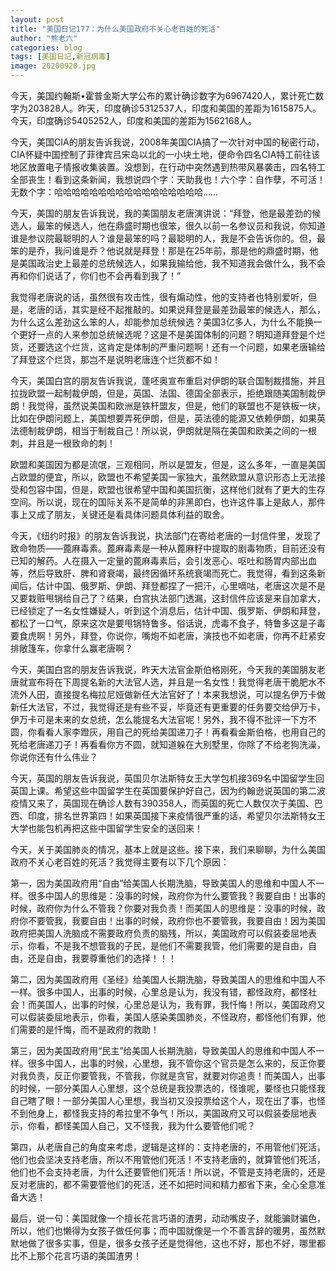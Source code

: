 ```yaml
---
layout: post
title: "美国日记177：为什么美国政府不关心老百姓的死活"
author: "熊老六"
categories: blog
tags: [美国日记,新冠病毒]
image: 20200920.jpg
---
```

今天，美国约翰斯•霍普金斯大学公布的累计确诊数字为6967420人，累计死亡数字为203828人。昨天，印度确诊5312537人，印度和美国的差距为1615875人。今天，印度确诊5405252人，印度和美国的差距为1562168人。

今天，美国CIA的朋友告诉我说，2008年美国CIA搞了一次针对中国的秘密行动，CIA怀疑中国控制了菲律宾吕宋岛以北的一小块土地，便命令四名CIA特工前往该地区放置电子情报收集装置。没想到，在行动中突然遇到热带风暴袭击，四名特工全部丧生！看到这条新闻，我想说四个字：天助我也！六个字：自作孽，不可活！无数个字：哈哈哈哈哈哈哈哈哈哈哈哈哈哈哈哈哈……

今天，美国的朋友告诉我说，我的美国朋友老唐演讲说：“拜登，他是最差劲的候选人，最笨的候选人，他在鼎盛时期也很笨，很久以前一名参议员和我说，你知道谁是参议院最聪明的人？谁是最笨的吗？最聪明的人，我是不会告诉你的。但，最笨的是乔，我问谁是乔？他说就是拜登！那是在25年前，那是他的鼎盛时期，他是美国政治史上最差的总统候选人，如果我输给他，我不知道我会做什么，我不会再和你们说话了，你们也不会再看到我了！”

我觉得老唐说的话，虽然很有攻击性，很有煽动性，他的支持者也特别爱听，但是，老唐的话，其实是经不起推敲的。如果说拜登是最差劲最笨的候选人，那么，为什么这么差劲这么笨的人，却能参加总统候选？美国3亿多人，为什么不能换一个更好一点的人来参加总统候选呢？这是不是美国体制的问题？明知道拜登是个烂货，还要选这个烂货，这肯定是体制的严重问题啊！还有一个问题，如果老唐输给了拜登这个烂货，那岂不是说明老唐连个烂货都不如！

今天，美国白宫的朋友告诉我说，蓬呸奥宣布重启对伊朗的联合国制裁措施，并且拉拢欧盟一起制裁伊朗，但是，英国、法国、德国全部表示，拒绝跟随美国制裁伊朗！我觉得，虽然说美国和欧洲是铁杆盟友，但是，他们的联盟也不是铁板一块，比如在伊朗问题上，美国想要弄死伊朗，但是，英法德的能源又依赖伊朗，如果英法德制裁伊朗，相当于制裁自己！所以说，伊朗就是隔在美国和欧美之间的一根刺，并且是一根致命的刺！

欧盟和美国因为都是流氓，三观相同，所以是盟友，但是，这么多年，一直是美国占欧盟的便宜，所以，欧盟也不希望美国一家独大，虽然欧盟从意识形态上无法接受和包容中国，但是，欧盟也很希望中国和美国抗衡，这样他们就有了更大的生存空间。所以说，现在的国际关系不是简单的非黑即白，也许这件事上是敌人，那件事上又成了朋友，关键还是看具体问题具体利益的取舍。

今天，《纽约时报》的朋友告诉我说，执法部门在寄给老唐的一封信件里，发现了致命物质——蓖麻毒素。蓖麻毒素是一种从蓖麻籽中提取的剧毒物质，目前还没有已知的解药。人在摄入一定量的蓖麻毒素后，会引发恶心、呕吐和肠胃内部出血等，然后导致肝、脾和肾衰竭，最终因循环系统衰竭而死亡。我觉得，看到这条新闻后，估计中国、俄罗斯、伊朗、拜登都捏了一把汗，心里嘀咕，老唐这次是不是又要栽赃甩锅给自己了？结果，白宫执法部门透漏，这封信件应该是来自加拿大，已经锁定了一名女性嫌疑人，听到这个消息后，估计中国、俄罗斯、伊朗和拜登，都松了一口气，原来这次是要甩锅特鲁多。俗话说，虎毒不食子，特鲁多这是子毒要食虎啊！另外，拜登，你说你，嘴炮不如老唐，演技也不如老唐，你再不赶紧安排敞篷车，你拿什么赢老唐啊？

今天，美国白宫的朋友告诉我说，昨天大法官金斯伯格刚死，今天我的美国朋友老唐就宣布将在下周提名新的大法官人选，并且是一名女性！我觉得老唐干脆肥水不流外人田，直接提名梅拉尼娅做新任大法官好了！本来我想说，可以提名伊万卡做新任大法官，不过，我觉得还是有些不妥，毕竟还有更重要的任务要交给伊万卡，伊万卡可是未来的女总统，怎么能提名大法官呢！另外，我不得不批评一下方不圆，你看看人家李蹬灰，用自己的死给美国递刀子！再看看金斯伯格，也用自己的死给老唐递刀子！再看看你方不圆，就知道躲在大别墅里，你除了不给老狗洗澡，你说你还有什么伟业？

今天，英国的朋友告诉我说，英国贝尔法斯特女王大学包机接369名中国留学生回英国上课。希望这些中国留学生在英国要保护好自己，因为约翰逊说英国的第二波疫情又来了，英国现在确诊人数有390358人，而英国的死亡人数仅次于美国、巴西、印度，排名世界第四！如果英国接下来疫情很严重的话，希望贝尔法斯特女王大学也能包机再把这些中国留学生安全的送回来！

今天，关于美国肺炎的情况，基本上就是这些。接下来，我们来聊聊，为什么美国政府不关心老百姓的死活？我觉得主要有以下几个原因：

第一，因为美国政府用“自由”给美国人长期洗脑，导致美国人的思维和中国人不一样。很多中国人的思维是：没事的时候，政府你为什么要管我？我要自由！出事的时候，政府你为什么不管我？你要对我负责！而美国人的思维是：没事的时候，政府你不要管我，我要自由！出事的时候，政府你也不要管我，我要自由！因为美国政府把美国人洗脑成不需要政府负责的脑残，所以，美国政府可以假装委屈地表示，你看，不是我不想管我的子民，是他们不需要我管，他们需要的是自由，自由，还是自由，我要尊重他们的选择！！！

第二，因为美国政府用《圣经》给美国人长期洗脑，导致美国人的思维和中国人不一样。很多中国人，出事的时候，心里总是认为，我没有错，都怪政府，都怪社会！而美国人，出事的时候，心里总是认为，我有罪，我忏悔！所以，美国政府又可以假装委屈地表示，你看，美国人感染美国肺炎，不怪政府，都怪他们有罪，他们需要的是忏悔，而不是政府的救助！

第三，因为美国政府用“民主”给美国人长期洗脑，导致美国人的思维和中国人不一样。很多中国人，出事的时候，心里想，我不管你这个官员是怎么来的，反正你要对我负责，反正你要管我，不管我，你就是贪官，就要对你追责！而美国人，出事的时候，一部分美国人心里想，这个总统是我投票选的，怪谁呢，要怪也只能怪我自己瞎了眼！一部分美国人心里想，我当初又没投票给这个人，现在出了事，也怪不到他身上，都怪我支持的希拉里不争气！所以，美国政府又可以假装委屈地表示，你看，都怪美国人自己，又不怪我，我为什么要管他们呢？

第四，从老唐自己的角度来考虑，逻辑是这样的：支持老唐的，不用管他们死活，他们也会坚决支持老唐，所以不用管他们死活！不支持老唐的，就算管他们死活，他们也不会支持老唐，为什么还要管他们死活！所以说，不管是支持老唐的，还是反对老唐的，都不需要管他们的死活，还不如把时间和精力都省下来，全心全意准备大选！

最后，说一句：美国就像一个擅长花言巧语的渣男，动动嘴皮子，就能骗财骗色，所以，他们也懒得为女孩子做任何事；而中国就像是一个不善言辞的暖男，虽然默默地做了很多实事，但是，很多女孩子还是觉得他，这也不好，那也不好，哪里都比不上那个花言巧语的美国渣男！​​​​